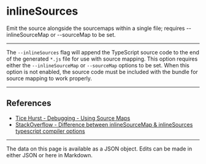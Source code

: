 <!-- Important! Do not modify comment blocks. They are necessary for the transformer to work properly -->

<!-- title -->
# inlineSources

<!-- shortDescription -->
Emit the source alongside the sourcemaps within a single file; requires --inlineSourceMap or --sourceMap to be set.

---

<!-- extendedDescription -->
The `--inlineSources` flag will append the TypeScript source code to the end of the generated `*.js` file for use with source mapping. This option requires either the `--inlineSourceMap` or `--sourceMap` options to be set. When this option is not enabled, the source code must be included with the bundle for source mapping to work properly.

---

<!-- references -->
## References
- [Tice Hurst - Debugging - Using Source Maps](https://ticehurst.com/jsdocs/articles/debugging/sourcemaps.html)
- [StackOverflow - Difference between inlineSourceMap & inlineSources typescript compiler options](https://stackoverflow.com/questions/43291677/difference-between-inlinesourcemap-inlinesources-typescript-compiler-options)
---

<!-- footer -->
The data on this page is available as a JSON object. Edits can be made in either JSON or here in Markdown.
